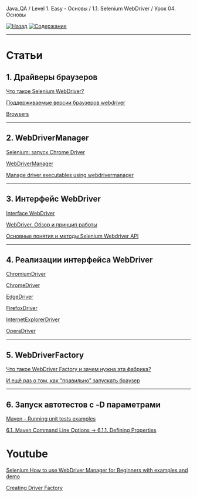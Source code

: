 Java_QA / Level 1. Easy - Основы / 1.1. Selenium WebDriver / Урок 04. Основы

[![Назад](https://img.shields.io/badge/-%D0%9D%D0%B0%D0%B7%D0%B0%D0%B4-brightgreen)](3.%20Задание.md)
[![Содержание](https://img.shields.io/badge/-%D0%A1%D0%BE%D0%B4%D0%B5%D1%80%D0%B6%D0%B0%D0%BD%D0%B8%D0%B5-purple)](README.md)

***

# Статьи

## 1. Драйверы браузеров

[Что такое Selenium WebDriver?](https://habr.com/ru/post/152971/)

[Поддерживаемые версии браузеров webdriver](https://software-testing.ru/forum/index.php?/topic/30142-podderzhivaemye-versii-brauzerov-webdriver/)

[Browsers](https://www.selenium.dev/documentation/en/getting_started_with_webdriver/browsers/)

***

## 2. WebDriverManager 

[Selenium: запуск Chrome Driver](http://internetka.in.ua/selenium-chrome-driver/)

[WebDriverManager](https://github.com/bonigarcia/webdrivermanager)

[Manage driver executables using webdrivermanager](https://www.seleniumeasy.com/selenium-tutorials/manage-webdriverdriver-executables-using-webdrivermanager)

***

## 3. Интерфейс WebDriver

[Interface WebDriver](https://www.selenium.dev/selenium/docs/api/java/org/openqa/selenium/WebDriver.html)

[WebDriver. Обзор и принцип работы](https://kreisfahrer.gitbooks.io/selenium-webdriver/content/webdriver_intro/webdriver_obzor_i_printsip_raboti.html)

[Основные понятия и методы Selenium Webdriver API](https://kreisfahrer.gitbooks.io/selenium-webdriver/content/webdriver_intro/osnovnie_metodi_selenium_webdriver_api.html)

***

## 4. Реализации интерфейса WebDriver

[ChromiumDriver](https://www.selenium.dev/selenium/docs/api/java/org/openqa/selenium/chromium/ChromiumDriver.html)

[ChromeDriver](https://www.selenium.dev/selenium/docs/api/java/org/openqa/selenium/chrome/ChromeDriver.html)

[EdgeDriver](https://www.selenium.dev/selenium/docs/api/java/org/openqa/selenium/edge/EdgeDriver.html)

[FirefoxDriver](https://www.selenium.dev/selenium/docs/api/java/org/openqa/selenium/firefox/FirefoxDriver.html)

[InternetExplorerDriver](https://www.selenium.dev/selenium/docs/api/java/org/openqa/selenium/ie/InternetExplorerDriver.html)

[OperaDriver](https://www.selenium.dev/selenium/docs/api/java/org/openqa/selenium/opera/OperaDriver.html)

***

## 5. WebDriverFactory

[Что такое WebDriver Factory и зачем нужна эта фабрика?](https://otus.ru/nest/post/1620/)

[И ещё раз о том, как "правильно" запускать браузер](https://webdriver.ru/blog/2014-05-07-webdriverfactory/)

***

## 6. Запуск автотестов с -D параметрами

[Maven - Running unit tests examples](https://www.logicbig.com/tutorials/build-tools/apache-maven/test-phase.html)

[6.1. Maven Command Line Options -> 6.1.1. Defining Properties](https://books.sonatype.com/mvnref-book/reference/running-sect-options.html#running-sect-define-prop)

# Youtube

[Selenium How to use WebDriver Manager for Beginners with examples and demo](https://www.youtube.com/watch?v=8vWTgyoG0nc)

[Creating Driver Factory](https://www.youtube.com/watch?v=ZN6861sUMI0)
